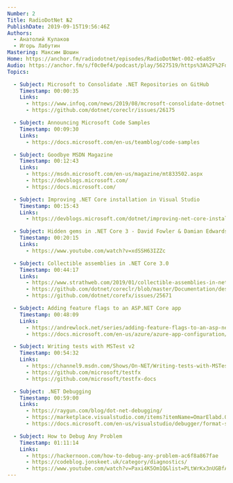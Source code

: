 ```yaml
---
Number: 2
Title: RadioDotNet №2
PublishDate: 2019-09-15T19:56:46Z
Authors:
  - Анатолий Кулаков
  - Игорь Лабутин
Mastering: Максим Шошин
Home: https://anchor.fm/radiodotnet/episodes/RadioDotNet-002-e6a85v
Audio: https://anchor.fm/s/f0c0ef4/podcast/play/5627519/https%3A%2F%2Fd3ctxlq1ktw2nl.cloudfront.net%2Fstaging%2F2019-9-5%2F26806925-44100-2-6ae18921d00f4.mp3
Topics:

  - Subject: Microsoft to Consolidate .NET Repositories on GitHub
    Timestamp: 00:00:35
    Links:
      - https://www.infoq.com/news/2019/08/mcrosoft-consolidate-dotnet-repo/
      - https://github.com/dotnet/coreclr/issues/26175

  - Subject: Announcing Microsoft Code Samples
    Timestamp: 00:09:30
    Links:
      - https://docs.microsoft.com/en-us/teamblog/code-samples

  - Subject: Goodbye MSDN Magazine
    Timestamp: 00:12:43
    Links:
      - https://msdn.microsoft.com/en-us/magazine/mt833502.aspx
      - https://devblogs.microsoft.com/
      - https://docs.microsoft.com/

  - Subject: Improving .NET Core installation in Visual Studio
    Timestamp: 00:15:43
    Links:
      - https://devblogs.microsoft.com/dotnet/improving-net-core-installation-in-visual-studio-and-on-windows/

  - Subject: Hidden gems in .NET Core 3 - David Fowler & Damian Edwards
    Timestamp: 00:20:15
    Links:
      - https://www.youtube.com/watch?v=xdSSH63IZZc

  - Subject: Collectible assemblies in .NET Core 3.0
    Timestamp: 00:44:17
    Links:
      - https://www.strathweb.com/2019/01/collectible-assemblies-in-net-core-3-0/
      - https://github.com/dotnet/coreclr/blob/master/Documentation/design-docs/assemblyloadcontext.md
      - https://github.com/dotnet/corefx/issues/25671

  - Subject: Adding feature flags to an ASP.NET Core app
    Timestamp: 00:48:09
    Links:
      - https://andrewlock.net/series/adding-feature-flags-to-an-asp-net-core-app/
      - https://docs.microsoft.com/en-us/azure/azure-app-configuration/use-feature-flags-dotnet-core

  - Subject: Writing tests with MSTest v2
    Timestamp: 00:54:32
    Links:
      - https://channel9.msdn.com/Shows/On-NET/Writing-tests-with-MSTest-v2?WT.mc_id=DX_MVP4025064
      - https://github.com/microsoft/testfx
      - https://github.com/microsoft/testfx-docs

  - Subject: .NET Debugging
    Timestamp: 00:59:00
    Links:
      - https://raygun.com/blog/dot-net-debugging/
      - https://marketplace.visualstudio.com/items?itemName=OmarElabd.ObjectExporter
      - https://docs.microsoft.com/en-us/visualstudio/debugger/format-specifiers-in-csharp?view=vs-2019

  - Subject: How to Debug Any Problem
    Timestamp: 01:11:14
    Links:
      - https://hackernoon.com/how-to-debug-any-problem-ac6f8a867fae
      - https://codeblog.jonskeet.uk/category/diagnostics/
      - https://www.youtube.com/watch?v=Paxi4K5Om1Q&list=PLtWrKx3nUGBfAOK4axHDuulZJd-CTcbO9
---
```

